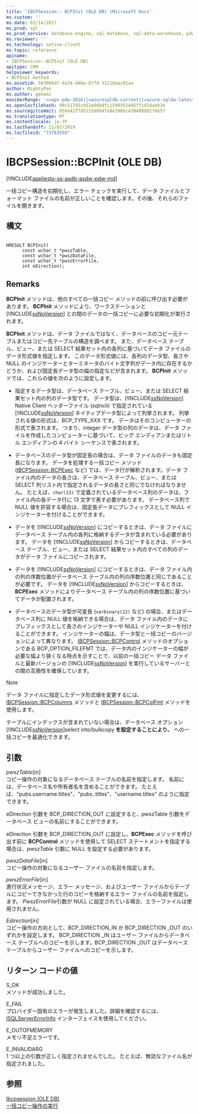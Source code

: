 ```yaml
---
title: 'IBCPSession:: BCPInit (OLE DB) |Microsoft Docs'
ms.custom: ''
ms.date: 03/14/2017
ms.prod: sql
ms.prod_service: database-engine, sql-database, sql-data-warehouse, pdw
ms.reviewer: ''
ms.technology: native-client
ms.topic: reference
apiname:
- IBCPSession::BCPInit (OLE DB)
apitype: COM
helpviewer_keywords:
- BCPInit method
ms.assetid: 583096d7-da34-49be-87fd-31210aac81aa
author: MightyPen
ms.author: genemi
monikerRange: '>=aps-pdw-2016||=azuresqldb-current||=azure-sqldw-latest||>=sql-server-2016||=sqlallproducts-allversions||>=sql-server-linux-2017||=azuresqldb-mi-current'
ms.openlocfilehash: 99c11795cb51e66b9fc1590351445ffcd14aeb34
ms.sourcegitcommit: 856e42f7d5125d094fa84390bc43048808276b57
ms.translationtype: MT
ms.contentlocale: ja-JP
ms.lasthandoff: 11/07/2019
ms.locfileid: "73763559"
---
```

# <a name="ibcpsessionbcpinit-ole-db"></a>IBCPSession::BCPInit (OLE DB)
[!INCLUDE[appliesto-ss-asdb-asdw-pdw-md](../../includes/appliesto-ss-asdb-asdw-pdw-md.md)]

  一括コピー構造を初期化し、エラー チェックを実行して、データ ファイルとフォーマット ファイルの名前が正しいことを確認します。その後、それらのファイルを開きます。  
  
## <a name="syntax"></a>構文  
  
```  
  
HRESULT BCPInit(   
      const wchar_t *pwszTable,  
      const wchar_t *pwszDataFile,  
      const wchar_t *pwszErrorFile,  
      int eDirection);  
```  
  
## <a name="remarks"></a>Remarks  
 **BCPInit** メソッドは、他のすべての一括コピー メソッドの前に呼び出す必要があります。 **BCPInit** メソッドにより、ワークステーションと [!INCLUDE[ssNoVersion](../../includes/ssnoversion-md.md)] との間のデータの一括コピーに必要な初期化が実行されます。  
  
 **BCPInit** メソッドは、データ ファイルではなく、データベースのコピー元テーブルまたはコピー先テーブルの構造を調べます。 また、データベース テーブル、ビュー、または SELECT 結果セット内の各列に基づいてデータ ファイルのデータ形式値を指定します。 このデータ形式値には、各列のデータ型、長さや NULL のインジケーターとターミネータのバイト文字列がデータ内に存在するかどうか、および固定長データ型の幅の指定などが含まれます。 **BCPInit** メソッドでは、これらの値を次のように設定します。  
  
-   指定するデータ型は、データベース テーブル、ビュー、または SELECT 結果セット内の列のデータ型です。 データ型は、[!INCLUDE[ssNoVersion](../../includes/ssnoversion-md.md)] Native Client ヘッダーファイル (sqlncli) で指定されている [!INCLUDE[ssNoVersion](../../includes/ssnoversion-md.md)] ネイティブデータ型によって列挙されます。 列挙される値の形式は、BCP_TYPE_XXX です。 データはそのコンピューターの形式で表されます。 つまり、integer データ型の列のデータは、データ ファイルを作成したコンピューターに基づいて、ビッグ エンディアンまたはリトル エンディアンの 4 バイト シーケンスで表されます。  
  
-   データベースのデータ型が固定長の場合は、データ ファイルのデータも固定長になります。 データを処理する一括コピー メソッド ([IBCPSession::BCPExec](../../relational-databases/native-client-ole-db-interfaces/ibcpsession-bcpexec-ole-db.md) など) では、データ行が解析されます。データ ファイル内のデータの長さは、データベース テーブル、ビュー、または SELECT 列リスト内で指定されるデータの長さと同じでなければなりません。 たとえば、`char(13)` で定義されているデータベース列のデータは、ファイル内の各データ行に 13 文字で表す必要があります。 データベース列で NULL 値を許容する場合は、固定長データにプレフィックスとして NULL インジケーターを付けることができます。  
  
-   データを [!INCLUDE[ssNoVersion](../../includes/ssnoversion-md.md)] にコピーするときは、データ ファイルにデータベース テーブル内の各列に格納するデータが含まれている必要があります。 データを [!INCLUDE[ssNoVersion](../../includes/ssnoversion-md.md)] からコピーするときは、データベース テーブル、ビュー、または SELECT 結果セット内のすべての列のデータがデータ ファイルにコピーされます。  
  
-   データを [!INCLUDE[ssNoVersion](../../includes/ssnoversion-md.md)] にコピーするときは、データ ファイル内の列の序数位置がデータベース テーブル内の列の序数位置と同じであることが必要です。 データを [!INCLUDE[ssNoVersion](../../includes/ssnoversion-md.md)] からコピーするときは、**BCPExec** メソッドによりデータベース テーブル内の列の序数位置に基づいてデータが配置されます。  
  
-   データベースのデータ型が可変長 (`varbinary(22)` など) の場合、またはデータベース列に NULL 値を格納できる場合は、データ ファイル内のデータにプレフィックスとして長さのインジケーターや NULL インジケーターを付けることができます。 インジケーターの幅は、データ型と一括コピーのバージョンによって異なります。 [IBCPSession::BCPControl](../../relational-databases/native-client-ole-db-interfaces/ibcpsession-bcpcontrol-ole-db.md) メソッドのオプションである BCP_OPTION_FILEFMT では、データ内のインジケーターの幅が必要な幅より狭くなる時点を示すことで、以前の一括コピー データ ファイルと最新バージョンの [!INCLUDE[ssNoVersion](../../includes/ssnoversion-md.md)] を実行しているサーバーとの間の互換性を確保しています。  
  
> [!NOTE]  
>  データ ファイルに指定したデータ形式値を変更するには、[IBCPSession::BCPColumns](../../relational-databases/native-client-ole-db-interfaces/ibcpsession-bcpcolumns-ole-db.md) メソッドと [IBCPSession::BCPColFmt](../../relational-databases/native-client-ole-db-interfaces/ibcpsession-bcpcolfmt-ole-db.md) メソッドを使用します。  
  
 テーブルにインデックスが含まれていない場合は、データベース オプション [!INCLUDE[ssNoVersion](../../includes/ssnoversion-md.md)]select into/bulkcopy **を設定することにより、** への一括コピーを最適化できます。  
  
## <a name="arguments"></a>引数  
 *pwszTable*[in]  
 コピー操作の対象になるデータベース テーブルの名前を指定します。 名前には、データベース名や所有者名を含めることができます。 たとえば、"pubs.username.titles"、"pubs..titles"、"username.titles" のように指定できます。  
  
 eDirection 引数を BCP_DIRECTION_OUT に設定すると、pwszTable 引数をデータベース ビューの名前にすることができます。  
  
 eDirection 引数を BCP_DIRECTION_OUT に設定し、**BCPExec** メソッドを呼び出す前に **BCPControl** メソッドを使用して SELECT ステートメントを指定する場合は、*pwszTable* 引数に NULL を設定する必要があります。  
  
 *pwszDataFile*[in]  
 コピー操作の対象になるユーザー ファイルの名前を指定します。  
  
 *pwszErrorFile*[in]  
 進行状況メッセージ、エラー メッセージ、およびユーザー ファイルからテーブルにコピーできなかった行のコピーを格納するエラー ファイルの名前を指定します。 *PwszErrorFile*引数が NULL に設定されている場合、エラーファイルは使用されません。  
  
 *Edirection*[in]  
 コピー操作の方向として、BCP_DIRECTION_IN か BCP_DIRECTION _OUT のいずれかを設定します。 BCP_DIRECTION _IN はユーザー ファイルからデータベース テーブルへのコピーを示します。BCP_DIRECTION _OUT はデータベース テーブルからユーザー ファイルへのコピーを示します。  
  
## <a name="return-code-values"></a>リターン コードの値  
 S_OK  
 メソッドが成功しました。  
  
 E_FAIL  
 プロバイダー固有のエラーが発生しました。詳細を確認するには、[ISQLServerErrorInfo](https://msdn.microsoft.com/library/a8323b5c-686a-4235-a8d2-bda43617b3a1) インターフェイスを使用してください。  
  
 E_OUTOFMEMORY  
 メモリ不足エラーです。  
  
 E_INVALIDARG  
 1 つ以上の引数が正しく指定されませんでした。 たとえば、無効なファイル名が指定されました。  
  
## <a name="see-also"></a>参照  
 [Ibcpsession &#40;OLE DB&#41; ](../../relational-databases/native-client-ole-db-interfaces/ibcpsession-ole-db.md)   
 [一括コピー操作の実行](../../relational-databases/native-client/features/performing-bulk-copy-operations.md)  
  
  
